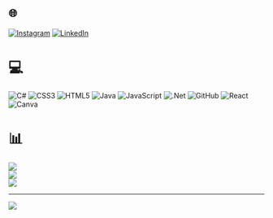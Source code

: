 
## 🌐 
[![Instagram](https://img.shields.io/badge/Instagram-%23E4405F.svg?logo=Instagram&logoColor=white)](https://instagram.com/emy_silv) [![LinkedIn](https://img.shields.io/badge/LinkedIn-%230077B5.svg?logo=linkedin&logoColor=white)](https://linkedin.com/in/emysilv) 

# 💻 
![C#](https://img.shields.io/badge/c%23-%23239120.svg?style=for-the-badge&logo=c-sharp&logoColor=white) ![CSS3](https://img.shields.io/badge/css3-%231572B6.svg?style=for-the-badge&logo=css3&logoColor=white) ![HTML5](https://img.shields.io/badge/html5-%23E34F26.svg?style=for-the-badge&logo=html5&logoColor=white) ![Java](https://img.shields.io/badge/java-%23ED8B00.svg?style=for-the-badge&logo=java&logoColor=white) ![JavaScript](https://img.shields.io/badge/javascript-%23323330.svg?style=for-the-badge&logo=javascript&logoColor=%23F7DF1E) ![.Net](https://img.shields.io/badge/.NET-5C2D91?style=for-the-badge&logo=.net&logoColor=white) ![GitHub](https://img.shields.io/badge/GitHub-%23121011.svg?style=for-the-badge&logo=github&logoColor=white) ![React](https://img.shields.io/badge/react-%2320232a.svg?style=for-the-badge&logo=react&logoColor=%2361DAFB) ![Canva](https://img.shields.io/badge/Canva-%2300C4CC.svg?style=for-the-badge&logo=Canva&logoColor=white)
# 📊 
![](https://github-readme-stats.vercel.app/api?username=EmySilv&theme=gotham&hide_border=true&include_all_commits=true&count_private=true)<br/>
![](https://github-readme-streak-stats.herokuapp.com/?user=EmySilv&theme=gotham&hide_border=true)<br/>
![](https://github-readme-stats.vercel.app/api/top-langs/?username=EmySilv&theme=gotham&hide_border=true&include_all_commits=true&count_private=true&layout=compact)

---
[![](https://visitcount.itsvg.in/api?id=EmySilv&icon=0&color=0)](https://visitcount.itsvg.in)

<!-- Proudly created with GPRM ( https://gprm.itsvg.in ) -->
